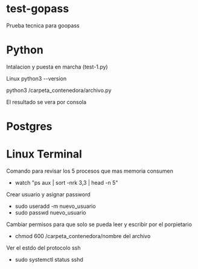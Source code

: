 # test-gopass
Prueba tecnica para goopass

# Python 
Intalacion y puesta en marcha (test-1.py)

  Linux
  python3 --version

  python3 /carpeta_contenedora/archivo.py

  El resultado se vera por consola

# Postgres

# Linux Terminal

  Comando para revisar los 5 procesos que mas memoria consumen 
  - watch "ps aux | sort -nrk 3,3 | head -n 5"

  Crear usuario y asignar password
  - sudo useradd -m nuevo_usuario
  - sudo passwd nuevo_usuario

  Cambiar permisos para que solo se pueda leer y escribir por el porpietario
  - chmod 600 /carpeta_contenedora/nombre del archivo

  Ver el estdo del protocolo ssh
  - sudo systemctl status sshd
